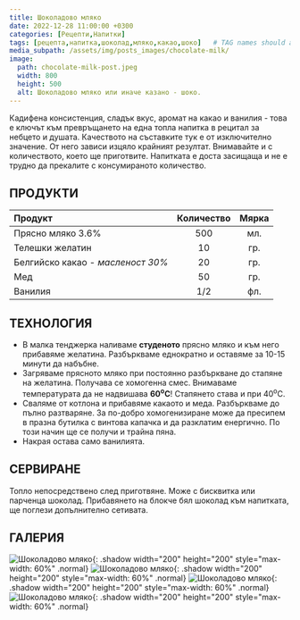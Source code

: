 ```yaml
---
title: Шоколадово мляко
date: 2022-12-28 11:00:00 +0300
categories: [Рецепти,Напитки]
tags: [рецепта,напитка,шоколад,мляко,какао,шоко]   # TAG names should always be lowercase
media_subpath: /assets/img/posts_images/chocolate-milk/
image:
  path: chocolate-milk-post.jpeg
  width: 800
  height: 500
  alt: Шоколадово мляко или иначе казано - шоко.
---
```


Кадифена консистенция, сладък вкус, аромат на какао и ванилия - това е ключът към превръщането на една топла напитка в рецитал за небцето и душата. Качеството на съставките тук е от изключително значение. От него зависи изцяло крайният резултат. Внимавайте и с количеството, което ще приготвите. Напитката е доста засищаща и не е трудно да прекалите с консумираното количество.

## **ПРОДУКТИ**

| Продукт                          |Количество  |Мярка   |
|:---------------------------------|:----------:|:------:|
|Прясно мляко 3.6%                 |500         |мл.     |
|Телешки желатин                   |10          |гр.     |
|Белгийско какао - *масленост 30%* |20          |гр.     |
|Мед                               |50          |гр.     |
|Ванилия                           |1/2         |фл.     |

## **ТЕХНОЛОГИЯ**

- В малка тенджерка наливаме **студеното** прясно мляко и към него прибавяме желатина. Разбъркваме еднократно и оставяме за 10-15 минути да набъбне.
- Загряваме прясното мляко при постоянно разбъркване до стапяне на желатина. Получава се хомогенна смес. Внимаваме температурата да не надвишава **60<sup>o</sup>C**! Стапянето става и при 40<sup>o</sup>C.
- Сваляме от котлона и прибавяме какаото и меда. Разбъркваме до пълно разтваряне. За по-добро хомогенизиране може да пресипем в празна бутилка с винтова капачка и да разклатим енергично. По този начин ще се получи и трайна пяна.
- Накрая остава само ванилията.

## **СЕРВИРАНЕ**

Топло непосредствено след приготвяне. Може с бисквитка или парченца шоколад. Прибавянето на блокче бял шоколад към напитката, ще поглези допълнително сетивата.

## **ГАЛЕРИЯ**

![Шоколадово мляко](chocolate-milk-04.jpeg){: .shadow width="200" height="200" style="max-width: 60%" .normal}
![Шоколадово мляко](chocolate-milk-01.jpeg){: .shadow width="200" height="200" style="max-width: 60%" .normal}
![Шоколадово мляко](chocolate-milk-03.jpeg){: .shadow width="200" height="200" style="max-width: 60%" .normal}
![Шоколадово мляко](chocolate-milk-02.jpeg){: .shadow width="200" height="200" style="max-width: 60%" .normal}
